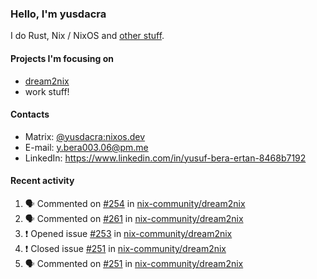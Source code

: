 ### Hello, I'm yusdacra

I do Rust, Nix / NixOS and [other stuff](https://gaze.systems/).

#### Projects I'm focusing on

- [dream2nix](https://github.com/nix-community/dream2nix)
- work stuff!

#### Contacts

- Matrix: [@yusdacra:nixos.dev](https://matrix.to/#/@yusdacra:nixos.dev)
- E-mail: y.bera003.06@pm.me
- LinkedIn: https://www.linkedin.com/in/yusuf-bera-ertan-8468b7192

#### Recent activity

<!--START_SECTION:activity-->
1. 🗣 Commented on [#254](https://github.com/nix-community/dream2nix/issues/254) in [nix-community/dream2nix](https://github.com/nix-community/dream2nix)
2. 🗣 Commented on [#261](https://github.com/nix-community/dream2nix/issues/261) in [nix-community/dream2nix](https://github.com/nix-community/dream2nix)
3. ❗️ Opened issue [#253](https://github.com/nix-community/dream2nix/issues/253) in [nix-community/dream2nix](https://github.com/nix-community/dream2nix)
4. ❗️ Closed issue [#251](https://github.com/nix-community/dream2nix/issues/251) in [nix-community/dream2nix](https://github.com/nix-community/dream2nix)
5. 🗣 Commented on [#251](https://github.com/nix-community/dream2nix/issues/251) in [nix-community/dream2nix](https://github.com/nix-community/dream2nix)
<!--END_SECTION:activity-->
